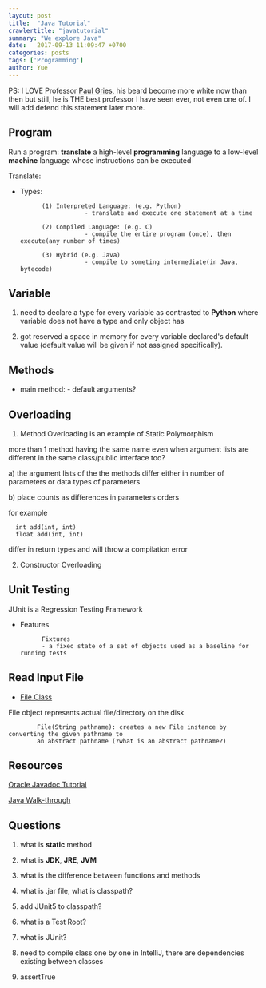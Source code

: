 ```yaml
---
layout: post
title:  "Java Tutorial"
crawlertitle: "javatutorial"
summary: "We explore Java"
date:   2017-09-13 11:09:47 +0700
categories: posts
tags: ['Programming']
author: Yue
---
```


PS: I LOVE Professor [Paul Gries](http://www.cs.toronto.edu/~pgries/), his beard become more white now than then but still, he is THE best professor I have seen ever, not even one of. I will add defend this statement later more.

Program
---
Run a program: **translate** a high-level **programming** language to a low-level **machine** language whose instructions can be executed

Translate: 

* Types:

            (1) Interpreted Language: (e.g. Python)
                        - translate and execute one statement at a time
            
            (2) Compiled Language: (e.g. C)
                        - compile the entire program (once), then execute(any number of times)
                        
            (3) Hybrid (e.g. Java)
                        - compile to someting intermediate(in Java, bytecode)
                        
            

Variable
---
1. need to declare a type for every variable as contrasted to **Python** where variable does not have a type and only object has

2. got reserved a space in memory for every variable declared's default value (default value will be given if not assigned specifically).

Methods
---
* main method:
            - default arguments?



Overloading
---
1. Method Overloading is an example of Static Polymorphism

more than 1 method having the same name even when argument lists are different in the same class/public interface too?

a) the argument lists of the the methods differ either in number of parameters or data types of parameters

b) place counts as differences in parameters orders 

for example

      int add(int, int)
      float add(int, int)
differ in return types and will throw a compilation error

2. Constructor Overloading

Unit Testing
---
JUnit is a Regression Testing Framework

* Features

            Fixtures
            - a fixed state of a set of objects used as a baseline for running tests

Read Input File
---
* [File Class](https://www.tutorialspoint.com/java/java_file_class.htm)

File object represents actual file/directory on the disk

            File(String pathname): creates a new File instance by converting the given pathname to  
            an abstract pathname (?what is an abstract pathname?)
Resources
---
[Oracle Javadoc Tutorial](http://docs.oracle.com/javase/tutorial/java/TOC.html)

[Java Walk-through](https://www.sololearn.com/Course/Java)

Questions
---

1. what is **static** method

2. what is **JDK**, **JRE**, **JVM**

3. what is the difference between functions and methods

4. what is .jar file, what is classpath?

5. add JUnit5 to classpath?

6. what is a Test Root?

7. what is JUnit?

8. need to compile class one by one in IntelliJ, there are dependencies existing between classes

9. assertTrue
